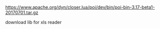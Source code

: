 https://www.apache.org/dyn/closer.lua/poi/dev/bin/poi-bin-3.17-beta1-20170701.tar.gz

download lib for xls reader
